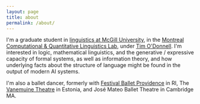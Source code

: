 ```yaml
---
layout: page
title: about
permalink: /about/
---
```


I'm a graduate student in [linguistics at McGill University](https://mcgill.ca/linguistics/), in the [Montreal Computational & Quantitative Linguistics Lab](http://mcqll.org/JacobHoover.About), under [Tim O'Donnell](http://people.linguistics.mcgill.ca/~timothy.odonnell/).  I'm interested in logic, mathematical linguistics, and the generative / expressive capacity of formal systems, as well as information theory, and how underlying facts about the structure of language might be found in the output of modern AI systems.

I'm also a ballet dancer, formerly with [Festival Ballet Providence](http://www.festivalballetprovidence.org) in RI, The [Vanemuine Theatre](https://www.vanemuine.ee/people/jacob-hoover/) in Estonia, and José Mateo Ballet Theatre in Cambridge MA.
<!--
  This is the base Jekyll theme. You can find out more info about customizing your Jekyll theme, as well as basic Jekyll usage documentation at [jekyllrb.com](http://jekyllrb.com/)
  You can find the source code for the Jekyll new theme at:
  {% include icon-github.html username="jglovier" %} /
  [jekyll-new](https://github.com/jglovier/jekyll-new)
  You can find the source code for Jekyll at
  {% include icon-github.html username="jekyll" %} /
  [jekyll](https://github.com/jekyll/jekyll)
-->
